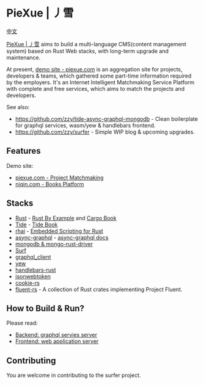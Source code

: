 # PieXue | 丿雪

[中文](./README-ZH.md)

[PieXue | 丿雪](https://piexue.com) aims to build a multi-language CMS(content management system) based on Rust Web stacks, with long-term upgrade and maintenance.

At present, [demo site - piexue.com](https://piexue.com) is an aggregation site for projects, developers & teams, which gathered some part-time information required by the employers. It's an Internet Intelligent Matchmaking Service Platform with complete and free services, which aims to match the projects and developers.

See also:
- https://github.com/zzy/tide-async-graphql-mongodb - Clean boilerplate for graphql services, wasm/yew & handlebars frontend. 
- https://github.com/zzy/surfer - Simple WIP blog & upcoming upgrades.

## Features

Demo site:
- [piexue.com - Project Matchmaking](https://piexue.com)
- [niqin.com - Books Platform](https://niqin.com)

## Stacks

- [Rust](https://github.com/rust-lang/rust) - [Rust By Example](https://rust-by-example.niqin.com) and [Cargo Book](https://cargo.niqin.com)
- [Tide](https://crates.io/crates/tide) - [Tide Book](https://tide-book.niqin.com)
- [rhai](https://crates.io/crates/rhai) - [Embedded Scripting for Rust](https://rhai-script.niqin.com)
- [async-graphql](https://crates.io/crates/async-graphql) - [async-graphql docs](https://async-graphql.niqin.com)
- [mongodb & mongo-rust-driver](https://crates.io/crates/mongodb)
- [Surf](https://crates.io/crates/surf)
- [graphql_client](https://crates.io/crates/graphql_client)
- [yew](https://yew.niqin.com)
- [handlebars-rust](https://crates.io/crates/handlebars)
- [jsonwebtoken](https://crates.io/crates/jsonwebtoken)
- [cookie-rs](https://crates.io/crates/cookie)
- [fluent-rs](https://crates.io/crates/fluent) - A collection of Rust crates implementing Project Fluent.

## How to Build & Run?

Please read:

- [Backend: graphql servies server](./backend/README.md)
- [Frontend: web application server](./frontend/README.md)

## Contributing

You are welcome in contributing to the surfer project. 
